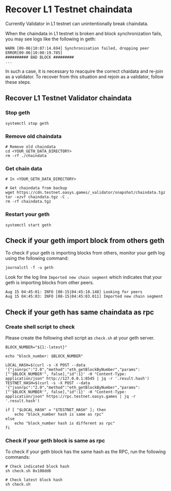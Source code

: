 # Recover L1 Testnet chaindata
Currently Validator in L1 testnet can unintentionally break chaindata.

When the chaindata in L1 testnet is broken and block synchronization fails, you may see logs like the following in geth:
```shell
WARN [09-06|10:07:14.694] Synchronisation failed, dropping peer 
ERROR[09-06|10:08:19.785]
########## BAD BLOCK #########
...
```

In such a case, it is necessary to reacquire the correct chaidata and re-join as a validator.
To recover from this situation and rejoin as a validator, follow these steps.

## Recover L1 Testnet Validator chaindata
### Stop geth
```shell
systemctl stop geth
```

### Remove old chaindata
```shell
# Remove old chaindata
cd <YOUR_GETH_DATA_DIRECTORY>
rm -rf ./chaindata
```

### Get chain data
```shell
# In <YOUR_GETH_DATA_DIRECTORY>

# Get chaindata from backup
wget https://cdn.testnet.oasys.games/_validator/snapshot/chaindata.tgz
tar -xzvf chaindata.tgz -C .
rm -rf chaindata.tgz
```

### Restart your geth
```shell
systemctl start geth
```

## Check if your geth import block from others geth
To check if your geth is importing blocks from others, monitor your geth log using the following command:
```shell
journalctl -f -u geth
```

Look for the log line `Imported new chain segment` which indicates that your geth is importing blocks from other peers.
```shell
Aug 15 04:45:01: INFO [08-15|04:45:18.148] Looking for peers  
Aug 15 04:45:03: INFO [08-15|04:45:03.011] Imported new chain segment  
```

## Check if your geth has same chaindata as rpc
### Create shell script to check
Please create the following shell script as `check.sh` at your geth server.

```shell
BLOCK_NUMBER="${1:-latest}"

echo "block_number: $BLOCK_NUMBER"

LOCAL_HASH=$(curl -s -X POST --data '{"jsonrpc":"2.0","method":"eth_getBlockByNumber","params":["'$BLOCK_NUMBER'", false],"id":1}' -H "Content-Type: application/json" http://127.0.0.1:8545 | jq -r '.result.hash')
TESTNET_HASH=$(curl -s -X POST --data '{"jsonrpc":"2.0","method":"eth_getBlockByNumber","params":["'$BLOCK_NUMBER'", false],"id":1}' -H "Content-Type: application/json" https://rpc.testnet.oasys.games | jq -r '.result.hash')

if [ "$LOCAL_HASH" = "$TESTNET_HASH" ]; then
    echo "block_number hash is same as rpc"
else
    echo "block_number hash is different as rpc"
fi
```

### Check if your geth block is same as rpc
To check if your geth block has the same hash as the RPC, run the following commands:
```shell
# Check indicated block hash
sh check.sh 0x108dd6

# Check latest block hash
sh check.sh
```

